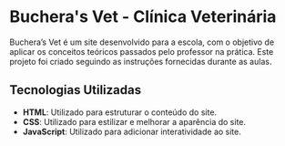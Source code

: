 # Buchera's Vet - Clínica Veterinária

Buchera’s Vet é um site desenvolvido para a escola, com o objetivo de aplicar os conceitos teóricos passados pelo professor na prática. Este projeto foi criado seguindo as instruções fornecidas durante as aulas.

## Tecnologias Utilizadas

- **HTML**: Utilizado para estruturar o conteúdo do site.
- **CSS**: Utilizado para estilizar e melhorar a aparência do site.
- **JavaScript**: Utilizado para adicionar interatividade ao site.
